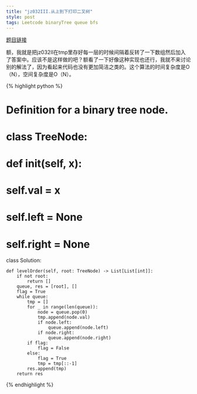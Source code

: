 ```yaml
---
title: "jz032III.从上到下打印二叉树"
style: post
tags: Leetcode binaryTree queue bfs
---
```


[题目链接](https://leetcode-cn.com/problems/cong-shang-dao-xia-da-yin-er-cha-shu-iii-lcof/)

额，我就是把jz032II在tmp里存好每一层的时候间隔着反转了一下数组然后加入了答案中。应该不是这样做的吧？额看了一下好像这种实现也还行，我就不来讨论别的解法了，因为看起来代码也没有更加简洁之类的。这个算法的时间复杂度是O（N），空间复杂度是O（N）。

{% highlight python %}

# Definition for a binary tree node.
# class TreeNode:
#     def __init__(self, x):
#         self.val = x
#         self.left = None
#         self.right = None

class Solution:

    def levelOrder(self, root: TreeNode) -> List[List[int]]:
        if not root:
            return []
        queue, res = [root], []
        flag = True
        while queue:
            tmp = []
            for _ in range(len(queue)):
                node = queue.pop(0)
                tmp.append(node.val)
                if node.left:
                    queue.append(node.left)
                if node.right:
                    queue.append(node.right)
            if flag:
                flag = False
            else:
                flag = True
                tmp = tmp[::-1]
            res.append(tmp)
        return res

{% endhighlight %}

